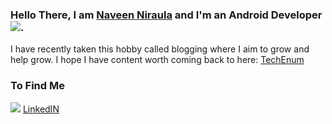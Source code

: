 ### Hello There, I am [Naveen Niraula](https://www.naveennitaula.com.np) and I'm an Android Developer <img src="https://upload.wikimedia.org/wikipedia/commons/thumb/d/d7/Android_robot.svg/16px-Android_robot.svg.png"/>.


I have recently taken this hobby called blogging where I aim to grow and help grow. I hope I have content worth coming back to here: [TechEnum](https://techenum.com/)

### To Find Me
<img src="https://upload.wikimedia.org/wikipedia/commons/thumb/c/c9/Linkedin.svg/32px-Linkedin.svg.png" /> [LinkedIN]()
